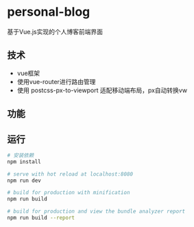 # personal-blog

基于Vue.js实现的个人博客前端界面

## 技术
+ vue框架
+ 使用vue-router进行路由管理
+ 使用 postcss-px-to-viewport 适配移动端布局，px自动转换vw

## 功能


## 运行
``` bash
# 安装依赖
npm install

# serve with hot reload at localhost:8080
npm run dev

# build for production with minification
npm run build

# build for production and view the bundle analyzer report
npm run build --report
```
